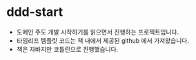 # ddd-start

- 도메인 주도 개발 시작하기를 읽으면서 진행하는 프로젝트입니다.
- 타임리프 템플릿 코드는 책 내에서 제공된 github 에서 가져왔습니다.
- 책은 자바지만 코틀린으로 진행했습니다.
